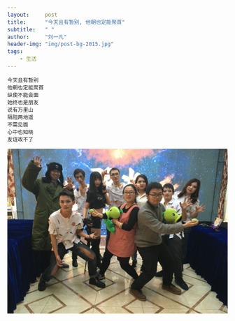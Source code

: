 ```yaml
---
layout:     post
title:      "今天且有暂别, 他朝也定能聚首"
subtitle:   " "
author:     "刘一凡"
header-img: "img/post-bg-2015.jpg"
tags:
    - 生活
---
```


`今天且有暂别`<br />
`他朝也定能聚首`<br />
`纵使不能会面`<br />
`始终也是朋友`<br />
`说有万里山`<br />
`隔阻两地遥`<br />
`不需见面`<br />
`心中也知晓`<br />
`友谊改不了`

![all](/img/in-post/post-life/all.jpg)
